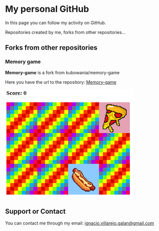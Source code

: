 # My personal GitHub 

In this page you can follow my activity on GitHub.

Repositories created by me, forks from other repositories...

## Forks from other repositories

### Memory game


**Memory-game** is a fork from kubowania/memory-game

Here you have the url to the repository:
[Memory-game](https://github.com/ignacio-villarejo-galan/memory-game) 


![Image](Captura.PNG)



## Support or Contact

You can contact me through my email: ignacio.villarejo.galan@gmail.com
